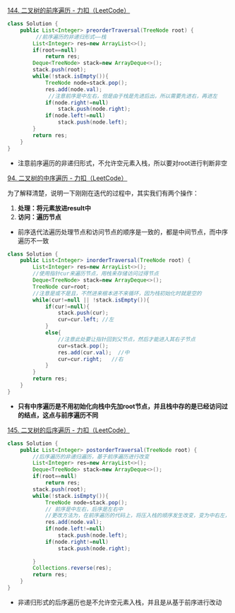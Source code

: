 [144. 二叉树的前序遍历 - 力扣（LeetCode）](https://leetcode.cn/problems/binary-tree-preorder-traversal/description/)
```java
class Solution {
    public List<Integer> preorderTraversal(TreeNode root) {
         //前序遍历的非递归形式——栈
        List<Integer> res=new ArrayList<>();
        if(root==null)
            return res;
        Deque<TreeNode> stack=new ArrayDeque<>();
        stack.push(root);
        while(!stack.isEmpty()){
            TreeNode node=stack.pop();
            res.add(node.val);
             //注意前序是中左右，但是由于栈是先进后出，所以需要先进右，再进左
            if(node.right!=null)
                stack.push(node.right);
            if(node.left!=null)
                stack.push(node.left);
        }
        return res;
    }
}
```
* 注意前序遍历的非递归形式，不允许空元素入栈，所以要对root进行判断非空


[94. 二叉树的中序遍历 - 力扣（LeetCode）](https://leetcode.cn/problems/binary-tree-inorder-traversal/description/)

为了解释清楚，说明一下刚刚在迭代的过程中，其实我们有两个操作：
1. **处理：将元素放进result中**
2. **访问：遍历节点**

* 前序迭代法遍历处理节点和访问节点的顺序是一致的，都是中间节点，而中序遍历不一致
```java
class Solution {
    public List<Integer> inorderTraversal(TreeNode root) {
        List<Integer> res=new ArrayList<>();
        //使用指针cur来遍历节点，用栈来存储访问过得节点
        Deque<TreeNode> stack=new ArrayDeque<>();
        TreeNode cur=root;
        //注意是或不是且，不然进来根本进不来循环，因为栈初始化时就是空的
        while(cur!=null || !stack.isEmpty()){
            if(cur!=null){
                stack.push(cur);
                cur=cur.left; //左
            }
            else{
                //注意此处要让指针回到父节点，然后才能进入其右子节点
                cur=stack.pop();
                res.add(cur.val);  //中
                cur=cur.right;   //右
            }
        }
        return res;
    }
}
```
* **只有中序遍历是不用初始化向栈中先加root节点，并且栈中存的是已经访问过的结点，这点与前序遍历不同**



[145. 二叉树的后序遍历 - 力扣（LeetCode）](https://leetcode.cn/problems/binary-tree-postorder-traversal/description/)
```java
class Solution {
    public List<Integer> postorderTraversal(TreeNode root) {
        //后序遍历的非递归遍历，基于前序遍历进行改变
        List<Integer> res=new ArrayList<>();
        Deque<TreeNode> stack=new ArrayDeque<>();
        if(root==null)
            return res;
        stack.push(root);
        while(!stack.isEmpty()){
            TreeNode node=stack.pop();
            // 前序是中左右，后序是左右中
            //更改方法为，在前序遍历的代码上，将压入栈的顺序发生改变，变为中右左，再使用reverse方法，变为左右中
            res.add(node.val);
            if(node.left!=null)
                stack.push(node.left);
            if(node.right!=null)
                stack.push(node.right);
          
        }
        Collections.reverse(res);
        return res;
    }
}
```
* 非递归形式的后序遍历也是不允许空元素入栈，并且是从基于前序进行改动